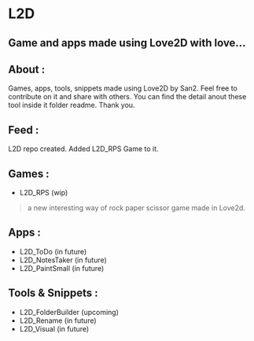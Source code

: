 # L2D
Game and apps made using Love2D with love...
--------------------------------------------------

## About :
Games, apps, tools, snippets made using Love2D by San2. Feel free to contribute on it and share with others. You can find the detail anout these tool inside it folder readme.
Thank you.

## Feed :
L2D repo created. Added L2D_RPS Game to it.

## Games :
- L2D_RPS (wip)
> a new interesting way of rock paper scissor game made in Love2d. 

## Apps :
- L2D_ToDo (in future)
- L2D_NotesTaker (in future)
- L2D_PaintSmall (in future)

## Tools & Snippets :
- L2D_FolderBuilder (upcoming)
- L2D_Rename (in future)
- L2D_Visual (in future)
